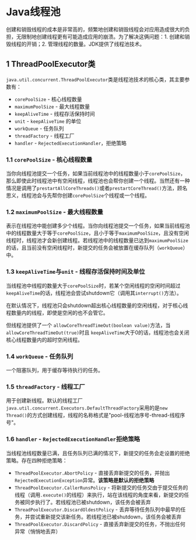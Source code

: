 # Java线程池

创建和销毁线程的成本是非常高的，频繁地创建和销毁线程会对应用造成很大的负担，无限制地创建线程更有可能造成应用的崩溃。为了解决这俩问题：1. 创建和销毁线程的开销；2. 管理线程的数量。JDK提供了线程池技术。

## 1 ThreadPoolExecutor类

`java.util.concurrent.ThreadPoolExecutor`类是线程池技术的核心类，其主要参数有：

- `corePoolSize` - 核心线程数量
- `maximumPoolSize` - 最大线程数量
- `keepAliveTime` - 线程存活保持时间
- `unit` - `keepAliveTime` 的单位
- `workQueue` - 任务队列
- `threadFactory` - 线程工厂
- `handler` - `RejectedExecutionHandler`，拒绝策略

### 1.1 `corePoolSize` - 核心线程数量

当你向线程池提交一个任务，如果当前线程池中的线程数量小于`corePoolSize`，那么即使此时线程池中有空闲线程，线程池也会帮你创建一个线程。当然还有一种情况是调用了`prestartAllCoreThreads()`或者`prestartCoreThread()`方法，顾名思义，线程池会与先帮你创建`corePoolSize`个线程或一个线程。

### 1.2 `maximumPoolSize` - 最大线程数量

表示在线程池中能创建多少个线程。当你向线程池提交一个任务，如果当前线程池中的线程数量大于等于`corePoolSize`，且小于等于`maximumPoolSize`，且没有空闲线程时，线程池才会新创建线程。若线程池中的线程数量已达到`maximumPoolSize`的话，且当前没有空闲线程时，新提交的任务会被放置在缓存队列（`workQueue`）中。

### 1.3 `keepAliveTime`与`unit`  - 线程存活保持时间及单位

当线程池中线程的数量大于`corePoolSize`时，若某个空闲线程的空闲时间超过 `keepAliveTime`的话，线程池会尝试shutdown它（调用其`interrupt()`方法）。

在默认情况下，线程池只会shutdown超出核心线程数量的空闲线程，对于核心线程数量内的线程，即使是空闲的也不会管它。

但线程池提供了一个 `allowCoreThreadTimeOut(boolean value)`方法，当`allowCoreThreadTimeOut(true)`时且 `keepAliveTime`大于0的话，线程池也会关闭核心线程数量内的超时空闲线程。

### 1.4 `workQueue` - 任务队列

一个阻塞队列，用于缓存等待执行的任务。

### 1.5 `threadFactory` - 线程工厂

用于创建新线程。默认的线程工厂`java.util.concurrent.Executors.DefaultThreadFactory`采用的是`new Thread()`的方式创建线程，线程的名称格式是"pool-线程池序号-thread-线程序号"。

### 1.6 `handler` - `RejectedExecutionHandler`拒绝策略

当线程池线程数量已满，且任务队列已满的情况下，新提交的任务会走设置的拒绝策略。存在四种拒绝策略：

- `ThreadPoolExecutor.AbortPolicy` - 直接丢弃新提交的任务，并抛出`RejectedExecutionException`异常。**该策略是默认的拒绝策略**
- `ThreadPoolExecutor.CallerRunsPolicy` - 将新提交的任务交由于提交任务的线程（调用`.execute()`的线程）来执行，站在该线程的角度来看，新提交的任务被同步执行了。若线程池已被shutdown，该任务会被丢弃
- `ThreadPoolExecutor.DiscardOldestPolicy` - 丢弃等待任务队列中最早的任务，并尝试重新提交该新任务。若线程池已被shutdown，该任务会被丢弃
- `ThreadPoolExecutor.DiscardPolicy` - 直接丢弃新提交的任务，不抛出任何异常（悄悄地丢弃）